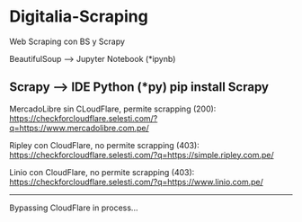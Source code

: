 # Digitalia-Scraping
Web Scraping con BS y Scrapy

BeautifulSoup --> Jupyter Notebook (*ipynb)

Scrapy --> IDE Python (*py)
pip install Scrapy
----------------------------------------

MercadoLibre sin CLoudFlare, permite scrapping (200): https://checkforcloudflare.selesti.com/?q=https://www.mercadolibre.com.pe/

Ripley con CloudFlare, no permite scrapping (403): https://checkforcloudflare.selesti.com/?q=https://simple.ripley.com.pe/

Linio con CloudFlare, no permite scrapping (403): https://checkforcloudflare.selesti.com/?q=https://www.linio.com.pe/

----------------------------------------

Bypassing CloudFlare in process...
